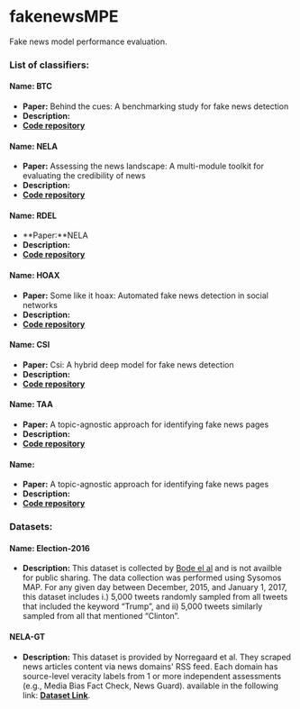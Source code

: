# fakenewsMPE
Fake news model performance evaluation.

### List of classifiers:
#### Name: BTC
* **Paper:** Behind the cues: A benchmarking study for fake news detection
* **Description:**
* [**Code repository**]()

#### Name: NELA
* **Paper:** Assessing the news landscape: A multi-module toolkit for evaluating the credibility of news
* **Description:**
* [**Code repository**](https://github.com/BenjaminDHorne/The-NELA-Toolkit)

#### Name: RDEL
* **Paper:**NELA
* **Description:**
* [**Code repository**]()

#### Name: HOAX
* **Paper:** Some like it hoax: Automated fake news detection in social networks
* **Description:**
* [**Code repository**](https://github.com/gabll/some-like-it-hoax/tree/master/dataset)

#### Name: CSI
* **Paper:** Csi: A hybrid deep model for fake news detection
* **Description:**
* [**Code repository**](https://github.com/sungyongs/CSI-Code)

#### Name: TAA
* **Paper:** A topic-agnostic approach for identifying fake news pages
* **Description:**
* [**Code repository**](https://github.com/soniacq/FakeNewsClassifier)

#### Name: 
* **Paper:** A topic-agnostic approach for identifying fake news pages
* **Description:**
* [**Code repository**](https://github.com/soniacq/FakeNewsClassifier)




### Datasets:
#### Name: Election-2016
* **Description:** This dataset is collected by [Bode el al](https://muse.jhu.edu/book/74490) and is not availble for public sharing.  The data collection was performed using Sysomos MAP. For any given day between December, 2015, and January 1, 2017, this dataset includes i.) 5,000 tweets randomly sampled from all tweets that included the keyword “Trump”, and ii) 5,000 tweets similarly sampled from all that mentioned “Clinton”.



#### NELA-GT
* **Description:** This dataset is provided by Norregaard et al. They scraped news articles content via news domains' RSS feed. Each domain
has source-level veracity labels from 1 or more independent assessments (e.g., Media Bias Fact Check, News Guard).  available in the following link: [**Dataset Link**](https://dataverse.harvard.edu/dataset.xhtml?persistentId=doi:10.7910/DVN/ULHLCB).
